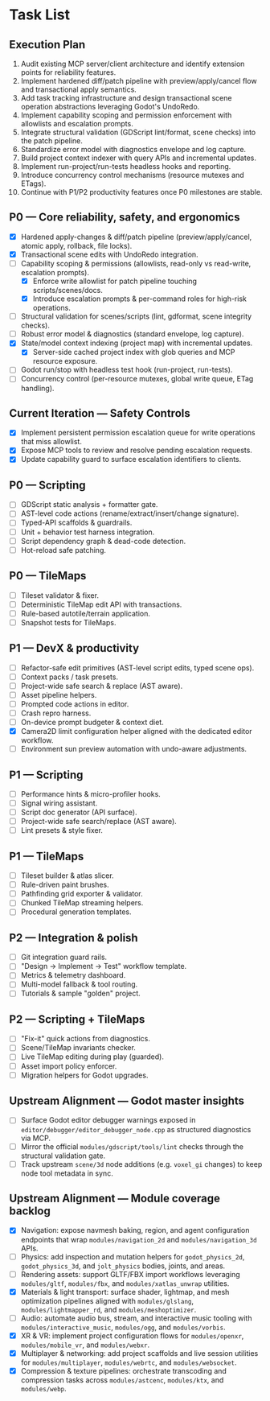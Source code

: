 # Task List

## Execution Plan
1. Audit existing MCP server/client architecture and identify extension points for reliability features.
2. Implement hardened diff/patch pipeline with preview/apply/cancel flow and transactional apply semantics.
3. Add task tracking infrastructure and design transactional scene operation abstractions leveraging Godot's UndoRedo.
4. Implement capability scoping and permission enforcement with allowlists and escalation prompts.
5. Integrate structural validation (GDScript lint/format, scene checks) into the patch pipeline.
6. Standardize error model with diagnostics envelope and log capture.
7. Build project context indexer with query APIs and incremental updates.
8. Implement run-project/run-tests headless hooks and reporting.
9. Introduce concurrency control mechanisms (resource mutexes and ETags).
10. Continue with P1/P2 productivity features once P0 milestones are stable.

## P0 — Core reliability, safety, and ergonomics
- [x] Hardened apply-changes & diff/patch pipeline (preview/apply/cancel, atomic apply, rollback, file locks).
- [x] Transactional scene edits with UndoRedo integration.
- [ ] Capability scoping & permissions (allowlists, read-only vs read-write, escalation prompts).
  - [x] Enforce write allowlist for patch pipeline touching scripts/scenes/docs.
  - [x] Introduce escalation prompts & per-command roles for high-risk operations.
- [ ] Structural validation for scenes/scripts (lint, gdformat, scene integrity checks).
- [ ] Robust error model & diagnostics (standard envelope, log capture).
- [x] State/model context indexing (project map) with incremental updates.
  - [x] Server-side cached project index with glob queries and MCP resource exposure.
- [ ] Godot run/stop with headless test hook (run-project, run-tests).
- [ ] Concurrency control (per-resource mutexes, global write queue, ETag handling).

## Current Iteration — Safety Controls
- [x] Implement persistent permission escalation queue for write operations that miss allowlist.
- [x] Expose MCP tools to review and resolve pending escalation requests.
- [x] Update capability guard to surface escalation identifiers to clients.

## P0 — Scripting
- [ ] GDScript static analysis + formatter gate.
- [ ] AST-level code actions (rename/extract/insert/change signature).
- [ ] Typed-API scaffolds & guardrails.
- [ ] Unit + behavior test harness integration.
- [ ] Script dependency graph & dead-code detection.
- [ ] Hot-reload safe patching.

## P0 — TileMaps
- [ ] Tileset validator & fixer.
- [ ] Deterministic TileMap edit API with transactions.
- [ ] Rule-based autotile/terrain application.
- [ ] Snapshot tests for TileMaps.

## P1 — DevX & productivity
- [ ] Refactor-safe edit primitives (AST-level script edits, typed scene ops).
- [ ] Context packs / task presets.
- [ ] Project-wide safe search & replace (AST aware).
- [ ] Asset pipeline helpers.
- [ ] Prompted code actions in editor.
- [ ] Crash repro harness.
- [ ] On-device prompt budgeter & context diet.
- [x] Camera2D limit configuration helper aligned with the dedicated editor workflow.
- [ ] Environment sun preview automation with undo-aware adjustments.

## P1 — Scripting
- [ ] Performance hints & micro-profiler hooks.
- [ ] Signal wiring assistant.
- [ ] Script doc generator (API surface).
- [ ] Project-wide safe search/replace (AST aware).
- [ ] Lint presets & style fixer.

## P1 — TileMaps
- [ ] Tileset builder & atlas slicer.
- [ ] Rule-driven paint brushes.
- [ ] Pathfinding grid exporter & validator.
- [ ] Chunked TileMap streaming helpers.
- [ ] Procedural generation templates.

## P2 — Integration & polish
- [ ] Git integration guard rails.
- [ ] "Design → Implement → Test" workflow template.
- [ ] Metrics & telemetry dashboard.
- [ ] Multi-model fallback & tool routing.
- [ ] Tutorials & sample "golden" project.

## P2 — Scripting + TileMaps
- [ ] "Fix-it" quick actions from diagnostics.
- [ ] Scene/TileMap invariants checker.
- [ ] Live TileMap editing during play (guarded).
- [ ] Asset import policy enforcer.
- [ ] Migration helpers for Godot upgrades.

## Upstream Alignment — Godot master insights
- [ ] Surface Godot editor debugger warnings exposed in `editor/debugger/editor_debugger_node.cpp` as structured diagnostics via MCP.
- [ ] Mirror the official `modules/gdscript/tools/lint` checks through the structural validation gate.
- [ ] Track upstream `scene/3d` node additions (e.g. `voxel_gi` changes) to keep node tool metadata in sync.

## Upstream Alignment — Module coverage backlog
- [x] Navigation: expose navmesh baking, region, and agent configuration endpoints that wrap `modules/navigation_2d` and `modules/navigation_3d` APIs.
- [ ] Physics: add inspection and mutation helpers for `godot_physics_2d`, `godot_physics_3d`, and `jolt_physics` bodies, joints, and areas.
- [ ] Rendering assets: support GLTF/FBX import workflows leveraging `modules/gltf`, `modules/fbx`, and `modules/xatlas_unwrap` utilities.
- [x] Materials & light transport: surface shader, lightmap, and mesh optimization pipelines aligned with `modules/glslang`, `modules/lightmapper_rd`, and `modules/meshoptimizer`.
- [ ] Audio: automate audio bus, stream, and interactive music tooling with `modules/interactive_music`, `modules/ogg`, and `modules/vorbis`.
- [x] XR & VR: implement project configuration flows for `modules/openxr`, `modules/mobile_vr`, and `modules/webxr`.
- [x] Multiplayer & networking: add project scaffolds and live session utilities for `modules/multiplayer`, `modules/webrtc`, and `modules/websocket`.
- [x] Compression & texture pipelines: orchestrate transcoding and compression tasks across `modules/astcenc`, `modules/ktx`, and `modules/webp`.
